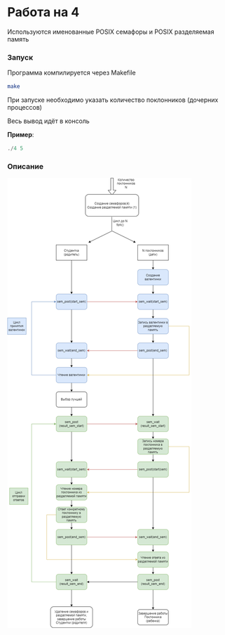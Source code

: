 # Работа на 4

Используются именованные POSIX семафоры и POSIX разделяемая память

### Запуск
Программа компилируется через Makefile
```bash
make
```
При запуске необходимо указать количество поклонников (дочерних процессов)

Весь вывод идёт в консоль

**Пример**:
```c
./4 5
```

### Описание
![Схема](./schema/schema4.png)
